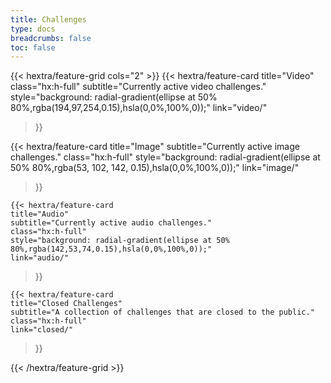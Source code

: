 ```yaml
---
title: Challenges
type: docs
breadcrumbs: false
toc: false
---
```


{{< hextra/feature-grid cols="2" >}}
  {{< hextra/feature-card
    title="Video"
    class="hx:h-full"
    subtitle="Currently active video challenges."
    style="background: radial-gradient(ellipse at 50% 80%,rgba(194,97,254,0.15),hsla(0,0%,100%,0));"
    link="video/"
  >}}

  {{< hextra/feature-card
    title="Image"
    subtitle="Currently active image challenges."
    class="hx:h-full"
    style="background: radial-gradient(ellipse at 50% 80%,rgba(53, 102, 142, 0.15),hsla(0,0%,100%,0));"
    link="image/"
  >}}

    {{< hextra/feature-card
    title="Audio"
    subtitle="Currently active audio challenges."
    class="hx:h-full"
    style="background: radial-gradient(ellipse at 50% 80%,rgba(142,53,74,0.15),hsla(0,0%,100%,0));"
    link="audio/"
  >}}

    {{< hextra/feature-card
    title="Closed Challenges"
    subtitle="A collection of challenges that are closed to the public."
    class="hx:h-full"
    link="closed/"
  >}}
  
{{< /hextra/feature-grid >}}